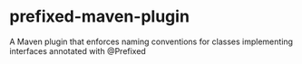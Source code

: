 # prefixed-maven-plugin
A Maven plugin that enforces naming conventions for classes implementing interfaces annotated with @Prefixed
